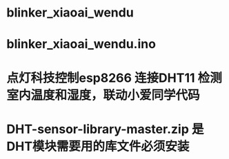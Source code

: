 # blinker_xiaoai_wendu
# blinker_xiaoai_wendu.ino
# 点灯科技控制esp8266 连接DHT11 检测室内温度和湿度，联动小爱同学代码
# DHT-sensor-library-master.zip 是DHT模块需要用的库文件必须安装
